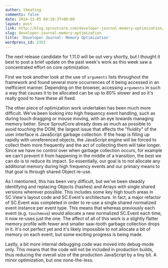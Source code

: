 ```yaml
---
author: tkeating
comments: false
date: 2014-12-05 04:10:37+00:00
layout: post
link: http://blog.sproutcore.com/developer-journal-memory-optimization/
slug: developer-journal-memory-optimization
title: 'Developer Journal: Memory Optimization'
wordpress_id: 2352
---
```


The next release candidate for 1.11.0 will be out very shortly, but I thought it best to post a brief update on the past week's work as this week saw a concentrated effort on core optimization.

First we took another look at the use of `arguments` lists throughout the framework and found several more occurrences of it being accessed in an inefficient manner. Depending on the browser, accessing `arguments` in such a way that causes it to be allocated can be up to 80% slower and so it's really good to have these all fixed.

The other piece of optimization work undertaken has been much more difficult. We've been looking into high frequency event handling, such as during touch dragging or mouse moving, with an eye towards managing memory better. Since SproutCore already does as much as possible to avoid touching the DOM, the largest issue that affects the "fluidity" of the user interface is JavaScript garbage collection. If the heap is filling up rapidly with unreferenced objects, the JavaScript engine will be forced to collect them more frequently and the act of collecting them will take longer. Since we have no control over when garbage collection occurs, for example we can't prevent it from happening in the middle of a transition, the best we can do is to reduce its impact. So essentially, our goal is to not allocate any additional memory during high frequency events and our primary means to that goal is through shared Object re-use.

As I mentioned, this has been very difficult, but we've been steadily identifying and replacing Objects (hashes) and Arrays with single shared versions wherever possible. This includes some key high touch areas in SC.View's layout code and SC.Event's architecture. In fact, a major refactor of SC.Event was completed in order to re-use a single shared normalized event instance per event type. This means that whereas previously each event (e.g. `touchmove`) would allocate a new normalized SC.Event each time, it now re-uses just the one. The affect of all of this work is a slightly flatter memory profile with fewer and smaller saw-tooth garbage collection drops in it. It's not perfect yet and it's likely impossible to not allocate a bit of memory on each event, but some exciting progress is being made.

Lastly, a bit more internal debugging code was moved into debug-mode only. This means that the code will not be included in production builds, thus reducing the overall size of the production JavaScript by a tiny bit. A minor optimization, but one none-the-less.
